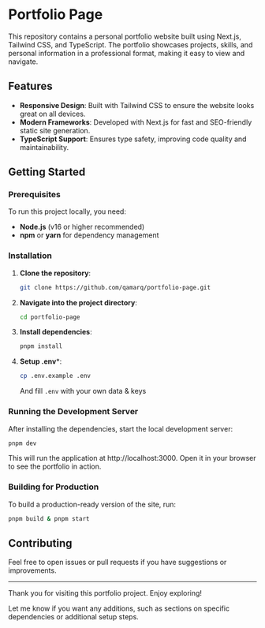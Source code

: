 # Portfolio Page

This repository contains a personal portfolio website built using Next.js, Tailwind CSS, and TypeScript. The portfolio showcases projects, skills, and personal information in a professional format, making it easy to view and navigate.

## Features

- **Responsive Design**: Built with Tailwind CSS to ensure the website looks great on all devices.
- **Modern Frameworks**: Developed with Next.js for fast and SEO-friendly static site generation.
- **TypeScript Support**: Ensures type safety, improving code quality and maintainability.

## Getting Started

### Prerequisites

To run this project locally, you need:

- **Node.js** (v16 or higher recommended)
- **npm** or **yarn** for dependency management


### Installation

1. **Clone the repository**:
   ```bash
   git clone https://github.com/qamarq/portfolio-page.git
   ```
2. **Navigate into the project directory**:
   ```bash
   cd portfolio-page
   ```
3. **Install dependencies**:
   ```bash
   pnpm install
   ```
4. **Setup .env***:
   ```bash
   cp .env.example .env
   ```
   And fill `.env` with your own data & keys

### Running the Development Server
After installing the dependencies, start the local development server:
```bash
pnpm dev
```

This will run the application at http://localhost:3000. Open it in your browser to see the portfolio in action.


### Building for Production
To build a production-ready version of the site, run:
```bash
pnpm build & pnpm start
```


## Contributing
Feel free to open issues or pull requests if you have suggestions or improvements.


---

Thank you for visiting this portfolio project. Enjoy exploring!

Let me know if you want any additions, such as sections on specific dependencies or additional setup steps.
